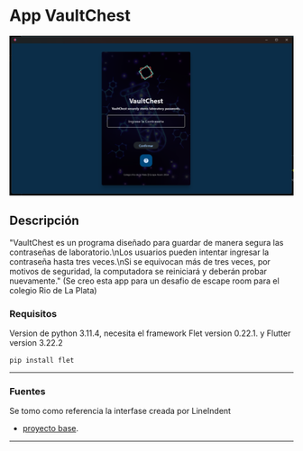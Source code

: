 # App VaultChest
![App](./asset/app.png)

## Descripción
"VaultChest es un programa diseñado para guardar de manera segura las contraseñas de laboratorio.\nLos usuarios pueden intentar ingresar la contraseña hasta tres veces.\nSi se equivocan más de tres veces, por motivos de seguridad, la computadora se reiniciará y deberán probar nuevamente."
(Se creo esta app para un desafio de escape room para el colegio Rio de La Plata)

### Requisitos
Version de python 3.11.4, necesita el framework Flet version 0.22.1. y Flutter version 3.22.2

~~~ (lenguaje en el que esta escrito)
pip install flet
~~~


---
### Fuentes
Se tomo como referencia la interfase creada por LineIndent
- [proyecto base](https://github.com/LineIndent/flet_projects).

---
